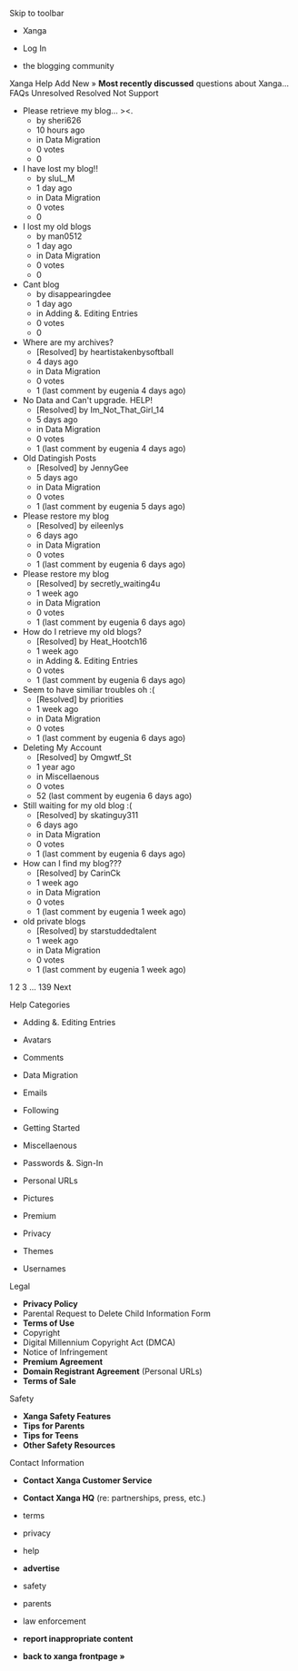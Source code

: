 Skip to toolbar

*   Xanga

*   Log In

*   the blogging community

Xanga Help Add New » **Most recently discussed** questions about Xanga… FAQs Unresolved Resolved Not Support

*   Please retrieve my blog... ><.
    *   by sheri626
    *   10 hours ago
    *   in Data Migration
    *   0 votes
    *   0
*   I have lost my blog!!
    *   by sIuL\_M
    *   1 day ago
    *   in Data Migration
    *   0 votes
    *   0
*   I lost my old blogs
    *   by man0512
    *   1 day ago
    *   in Data Migration
    *   0 votes
    *   0
*   Cant blog
    *   by disappearingdee
    *   1 day ago
    *   in Adding &. Editing Entries
    *   0 votes
    *   0
*   Where are my archives?
    *   \[Resolved\] by heartistakenbysoftball
    *   4 days ago
    *   in Data Migration
    *   0 votes
    *   1 (last comment by eugenia 4 days ago)
*   No Data and Can't upgrade. HELP!
    *   \[Resolved\] by Im\_Not\_That\_Girl\_14
    *   5 days ago
    *   in Data Migration
    *   0 votes
    *   1 (last comment by eugenia 4 days ago)
*   Old Datingish Posts
    *   \[Resolved\] by JennyGee
    *   5 days ago
    *   in Data Migration
    *   0 votes
    *   1 (last comment by eugenia 5 days ago)
*   Please restore my blog
    *   \[Resolved\] by eileenlys
    *   6 days ago
    *   in Data Migration
    *   0 votes
    *   1 (last comment by eugenia 6 days ago)
*   Please restore my blog
    *   \[Resolved\] by secretly\_waiting4u
    *   1 week ago
    *   in Data Migration
    *   0 votes
    *   1 (last comment by eugenia 6 days ago)
*   How do I retrieve my old blogs?
    *   \[Resolved\] by Heat\_Hootch16
    *   1 week ago
    *   in Adding &. Editing Entries
    *   0 votes
    *   1 (last comment by eugenia 6 days ago)
*   Seem to have similiar troubles oh :(
    *   \[Resolved\] by priorities
    *   1 week ago
    *   in Data Migration
    *   0 votes
    *   1 (last comment by eugenia 6 days ago)
*   Deleting My Account
    *   \[Resolved\] by Omgwtf\_St
    *   1 year ago
    *   in Miscellaenous
    *   0 votes
    *   52 (last comment by eugenia 6 days ago)
*   Still waiting for my old blog :(
    *   \[Resolved\] by skatinguy311
    *   6 days ago
    *   in Data Migration
    *   0 votes
    *   1 (last comment by eugenia 6 days ago)
*   How can I find my blog???
    *   \[Resolved\] by CarinCk
    *   1 week ago
    *   in Data Migration
    *   0 votes
    *   1 (last comment by eugenia 1 week ago)
*   old private blogs
    *   \[Resolved\] by starstuddedtalent
    *   1 week ago
    *   in Data Migration
    *   0 votes
    *   1 (last comment by eugenia 1 week ago)

1 2 3 ... 139 Next

Help Categories

*   Adding &. Editing Entries
*   Avatars
*   Comments
*   Data Migration
*   Emails
*   Following
*   Getting Started
*   Miscellaenous

*   Passwords &. Sign-In
*   Personal URLs
*   Pictures
*   Premium
*   Privacy
*   Themes
*   Usernames

Legal

*   **Privacy Policy**
*   Parental Request to Delete Child Information Form
*   **Terms of Use**
*   Copyright
*   Digital Millennium Copyright Act (DMCA)
*   Notice of Infringement
*   **Premium Agreement**
*   **Domain Registrant Agreement** (Personal URLs)
*   **Terms of Sale**

Safety

*   **Xanga Safety Features**
*   **Tips for Parents**
*   **Tips for Teens**
*   **Other Safety Resources**

Contact Information

*   **Contact Xanga Customer Service**
*   **Contact Xanga HQ** (re: partnerships, press, etc.)

*   terms
*   privacy
*   help
*   **advertise**

*   safety
*   parents
*   law enforcement
*   **report inappropriate content**

*   **back to xanga frontpage »**